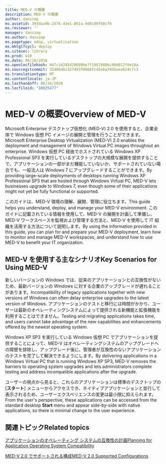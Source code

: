 ```yaml
---
title: MED-V の概要
description: MED-V の概要
author: dansimp
ms.assetid: 393daa9b-2d76-43e1-861a-9d8c00f68cf6
ms.reviewer: ''
manager: dansimp
ms.author: dansimp
ms.pagetype: mdop, virtualization
ms.mktglfcycl: deploy
ms.sitesec: library
ms.prod: w10
ms.date: 06/16/2016
ms.openlocfilehash: 047c1d245d286000e7f19078086c00d012f0e10a
ms.sourcegitcommit: 354664bc527d93f80687cd2eba70d1eea024c7c3
ms.translationtype: MT
ms.contentlocale: ja-JP
ms.lasthandoff: 06/26/2020
ms.locfileid: "10825477"
---
```

# <span data-ttu-id="668b7-103">MED-V の概要</span><span class="sxs-lookup"><span data-stu-id="668b7-103">Overview of MED-V</span></span>


<span data-ttu-id="668b7-104">Microsoft Enterprise デスクトップ仮想化 (MED-V) 2.0 を使用すると、企業全体で Windows 仮想 PC イメージの展開と管理を行うことができます。</span><span class="sxs-lookup"><span data-stu-id="668b7-104">Microsoft Enterprise Desktop Virtualization (MED-V) 2.0 enables the deployment and management of Windows Virtual PC images throughout an enterprise.</span></span> <span data-ttu-id="668b7-105">Windows 仮想 PC 経由でホストされている Windows XP Professional SP3 を実行しているデスクトップの大規模な展開を提供することで、アプリケーションの一部がまだ機能していないか、サポートされていない場合でも、一般法人は Windows 7 にアップグレードすることができます。</span><span class="sxs-lookup"><span data-stu-id="668b7-105">By providing large-scale deployments of desktops running Windows XP Professional SP3 that are hosted through Windows Virtual PC, MED-V lets businesses upgrade to Windows 7, even though some of their applications might not yet be fully functional or supported.</span></span>

<span data-ttu-id="668b7-106">このガイドは、MED-V 環境の理解、展開、管理に役立ちます。</span><span class="sxs-lookup"><span data-stu-id="668b7-106">This guide helps you understand, deploy, and manage your MED-V environment.</span></span> <span data-ttu-id="668b7-107">このガイドに記載されている情報を使用して、MED-V の展開を計画して準備し、MED-V ワークスペースを監視および管理する方法と、MED-V を使用して IT 組織を活用する方法について説明します。</span><span class="sxs-lookup"><span data-stu-id="668b7-107">By using the information provided in this guide, you can plan for and prepare your MED-V deployment, learn how to monitor and manage MED-V workspaces, and understand how to use MED-V to benefit your IT organization.</span></span>

## <span data-ttu-id="668b7-108">MED-V を使用する主なシナリオ</span><span class="sxs-lookup"><span data-stu-id="668b7-108">Key Scenarios for Using MED-V</span></span>


<span data-ttu-id="668b7-109">新しいバージョンの Windows では、従来のアプリケーションとの互換性がないため、最新バージョンの Windows に対する企業のアップグレードが遅れることがあります。</span><span class="sxs-lookup"><span data-stu-id="668b7-109">Incompatibility of legacy applications together with new versions of Windows can often delay enterprise upgrades to the latest version of Windows.</span></span> <span data-ttu-id="668b7-110">アプリケーションのテストと移行には時間がかかり、ユーザーは最新のオペレーティングシステムによって提供される新機能と拡張機能を利用することはできません。</span><span class="sxs-lookup"><span data-stu-id="668b7-110">Testing and migrating applications takes time, and users cannot take advantage of the new capabilities and enhancements offered by the newest operating system.</span></span>

<span data-ttu-id="668b7-111">Windows XP SP3 を実行している Windows 仮想 PC でアプリケーションを提供することによって、MED-V はオペレーティングシステムのアップグレードへの障壁を排除し、アップグレード後に、管理者が互換性のないアプリケーションのテストを完了して解決できるようにします。</span><span class="sxs-lookup"><span data-stu-id="668b7-111">By delivering applications in a Windows Virtual PC that is running Windows XP SP3, MED-V removes the barriers to operating system upgrades and lets administrators complete testing and address incompatible applications after the upgrade.</span></span>

<span data-ttu-id="668b7-112">ユーザーの視点から見ると、これらのアプリケーションは標準のデスクトップの [**スタート**] メニューからアクセスでき、ネイティブアプリケーションと並行して表示されるため、ユーザーエクスペリエンスの変更は最小限に抑えられます。</span><span class="sxs-lookup"><span data-stu-id="668b7-112">From the user's perspective, these applications can be accessed from the standard desktop **Start** menu and appear side-by-side with native applications, so there is minimal change to the user experience.</span></span>

## <span data-ttu-id="668b7-113">関連トピック</span><span class="sxs-lookup"><span data-stu-id="668b7-113">Related topics</span></span>


[<span data-ttu-id="668b7-114">アプリケーションのオペレーティング システムの互換性の計画</span><span class="sxs-lookup"><span data-stu-id="668b7-114">Planning for Application Operating System Compatibility</span></span>](planning-for-application-operating-system-compatibility.md)

[<span data-ttu-id="668b7-115">MED-V 2.0 でサポートされる構成</span><span class="sxs-lookup"><span data-stu-id="668b7-115">MED-V 2.0 Supported Configurations</span></span>](med-v-20-supported-configurations.md)

 

 





